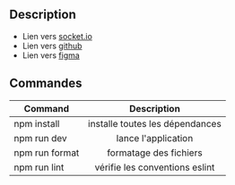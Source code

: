 ## Description

- Lien vers [socket.io](https://socket.io/)
- Lien vers [github](https://github.com/hamzarzine2/StudyRoom)
- Lien vers [figma](https://www.figma.com/file/336eyB5ZEC08iyZSvKMtBr/Untitled?type=design&node-id=0-1&mode=design&t=6q7hgv5Mo5L4mCCh-0)

## Commandes

| Command        |           Description           |
| -------------- | :-----------------------------: |
| npm install    | installe toutes les dépendances |
| npm run dev    |       lance l'application       |
| npm run format |     formatage des fichiers      |
| npm run lint   | vérifie les conventions eslint  |
